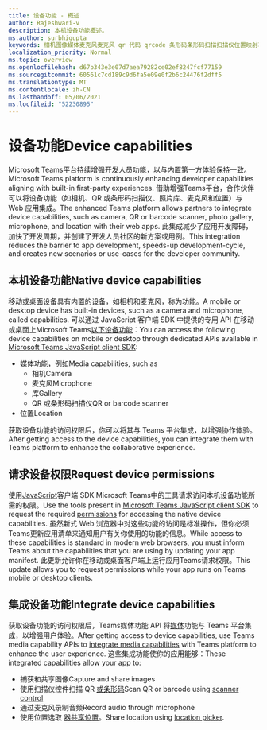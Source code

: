 ```yaml
---
title: 设备功能 - 概述
author: Rajeshwari-v
description: 本机设备功能概述。
ms.author: surbhigupta
keywords: 相机图像媒体麦克风麦克风 qr 代码 qrcode 条形码条形码扫描扫描仪位置映射功能本机设备权限
localization_priority: Normal
ms.topic: overview
ms.openlocfilehash: d67b343e3e07d7aea79282ce02ef8247fcf77159
ms.sourcegitcommit: 60561c7cd189c9d6fa5e09e0f2b6c24476f2dff5
ms.translationtype: MT
ms.contentlocale: zh-CN
ms.lasthandoff: 05/06/2021
ms.locfileid: "52230895"
---
```

# <a name="device-capabilities"></a><span data-ttu-id="c3bf0-104">设备功能</span><span class="sxs-lookup"><span data-stu-id="c3bf0-104">Device capabilities</span></span>

<span data-ttu-id="c3bf0-105">Microsoft Teams平台持续增强开发人员功能，以与内置第一方体验保持一致。</span><span class="sxs-lookup"><span data-stu-id="c3bf0-105">Microsoft Teams platform is continuously enhancing developer capabilities aligning with built-in first-party experiences.</span></span> <span data-ttu-id="c3bf0-106">借助增强Teams平台，合作伙伴可以将设备功能（如相机、QR 或条形码扫描仪、照片库、麦克风和位置）与 Web 应用集成。</span><span class="sxs-lookup"><span data-stu-id="c3bf0-106">The enhanced Teams platform allows partners to integrate device capabilities, such as camera, QR or barcode scanner, photo gallery, microphone, and location with their web apps.</span></span> <span data-ttu-id="c3bf0-107">此集成减少了应用开发障碍，加快了开发周期，并创建了开发人员社区的新方案或用例。</span><span class="sxs-lookup"><span data-stu-id="c3bf0-107">This integration reduces the barrier to app development, speeds-up development-cycle, and creates new scenarios or use-cases for the developer community.</span></span>

## <a name="native-device-capabilities"></a><span data-ttu-id="c3bf0-108">本机设备功能</span><span class="sxs-lookup"><span data-stu-id="c3bf0-108">Native device capabilities</span></span>

<span data-ttu-id="c3bf0-109">移动或桌面设备具有内置的设备，如相机和麦克风，称为功能。</span><span class="sxs-lookup"><span data-stu-id="c3bf0-109">A mobile or desktop device has built-in devices, such as a camera and microphone, called capabilities.</span></span> <span data-ttu-id="c3bf0-110">可以通过 JavaScript 客户端 SDK 中提供的专用 API 在移动或桌面上Microsoft Teams[以下设备功能](/javascript/api/overview/msteams-client?view=msteams-client-js-latest&preserve-view=true)：</span><span class="sxs-lookup"><span data-stu-id="c3bf0-110">You can access the following device capabilities on mobile or desktop through dedicated APIs available in [Microsoft Teams JavaScript client SDK](/javascript/api/overview/msteams-client?view=msteams-client-js-latest&preserve-view=true):</span></span>
* <span data-ttu-id="c3bf0-111">媒体功能，例如</span><span class="sxs-lookup"><span data-stu-id="c3bf0-111">Media capabilities, such as</span></span>
    * <span data-ttu-id="c3bf0-112">相机</span><span class="sxs-lookup"><span data-stu-id="c3bf0-112">Camera</span></span>
    * <span data-ttu-id="c3bf0-113">麦克风</span><span class="sxs-lookup"><span data-stu-id="c3bf0-113">Microphone</span></span>
    * <span data-ttu-id="c3bf0-114">库</span><span class="sxs-lookup"><span data-stu-id="c3bf0-114">Gallery</span></span>
    * <span data-ttu-id="c3bf0-115">QR 或条形码扫描仪</span><span class="sxs-lookup"><span data-stu-id="c3bf0-115">QR or barcode scanner</span></span>
* <span data-ttu-id="c3bf0-116">位置</span><span class="sxs-lookup"><span data-stu-id="c3bf0-116">Location</span></span>

<span data-ttu-id="c3bf0-117">获取设备功能的访问权限后，你可以将其与 Teams 平台集成，以增强协作体验。</span><span class="sxs-lookup"><span data-stu-id="c3bf0-117">After getting access to the device capabilities, you can integrate them with Teams platform to enhance the collaborative experience.</span></span> 

## <a name="request-device-permissions"></a><span data-ttu-id="c3bf0-118">请求设备权限</span><span class="sxs-lookup"><span data-stu-id="c3bf0-118">Request device permissions</span></span>

<span data-ttu-id="c3bf0-119">使用[JavaScript](/javascript/api/overview/msteams-client?view=msteams-client-js-latest&preserve-view=true)客户端 SDK Microsoft Teams中的工具请求访问本机设备功能[](native-device-permissions.md)所需的权限。</span><span class="sxs-lookup"><span data-stu-id="c3bf0-119">Use the tools present in [Microsoft Teams JavaScript client SDK](/javascript/api/overview/msteams-client?view=msteams-client-js-latest&preserve-view=true) to request the required  [permissions](native-device-permissions.md) for accessing the native device capabilities.</span></span> <span data-ttu-id="c3bf0-120">虽然新式 Web 浏览器中对这些功能的访问是标准操作，但你必须Teams更新应用清单来通知用户有关你使用的功能的信息。</span><span class="sxs-lookup"><span data-stu-id="c3bf0-120">While access to these capabilities is standard in modern web browsers, you must inform Teams about the capabilities that you are using by updating your app manifest.</span></span> <span data-ttu-id="c3bf0-121">此更新允许你在移动或桌面客户端上运行应用Teams请求权限。</span><span class="sxs-lookup"><span data-stu-id="c3bf0-121">This update allows you to request permissions while your app runs on Teams mobile or desktop clients.</span></span>
 
 ## <a name="integrate-device-capabilities"></a><span data-ttu-id="c3bf0-122">集成设备功能</span><span class="sxs-lookup"><span data-stu-id="c3bf0-122">Integrate device capabilities</span></span>

<span data-ttu-id="c3bf0-123">获取设备功能的访问权限后，Teams媒体功能 API 将[媒体](mobile-camera-image-permissions.md)功能与 Teams 平台集成，以增强用户体验。</span><span class="sxs-lookup"><span data-stu-id="c3bf0-123">After getting access to device capabilities, use Teams media capability APIs to [integrate media capabilities](mobile-camera-image-permissions.md) with Teams platform to enhance the user experience.</span></span> <span data-ttu-id="c3bf0-124">这些集成功能使你的应用能够：</span><span class="sxs-lookup"><span data-stu-id="c3bf0-124">These integrated capabilities allow your app to:</span></span>

* <span data-ttu-id="c3bf0-125">捕获和共享图像</span><span class="sxs-lookup"><span data-stu-id="c3bf0-125">Capture and share images</span></span>
* <span data-ttu-id="c3bf0-126">使用扫描仪控件扫描 QR [或条形码](qr-barcode-scanner-capability.md)</span><span class="sxs-lookup"><span data-stu-id="c3bf0-126">Scan QR or barcode using [scanner control](qr-barcode-scanner-capability.md)</span></span>
* <span data-ttu-id="c3bf0-127">通过麦克风录制音频</span><span class="sxs-lookup"><span data-stu-id="c3bf0-127">Record audio through microphone</span></span>
* <span data-ttu-id="c3bf0-128">使用位置选取 [器共享位置](location-capability.md)。</span><span class="sxs-lookup"><span data-stu-id="c3bf0-128">Share location using [location picker](location-capability.md).</span></span>
